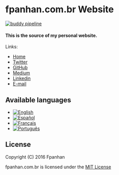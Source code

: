 # fpanhan.com.br Website #

[![buddy pipeline](https://app.buddy.works/fpanhan/fpanhan-github-io/pipelines/pipeline/29600/badge.svg?token=9265ade19ac3f05a7355c73b5dfbf1c63e5353aa5d187881e3ef2769e4994c8d "buddy pipeline")](https://app.buddy.works/fpanhan/fpanhan-github-io/pipelines/pipeline/29600)


#### This is the source of my personal website.

Links:

* [Home](https://fpanhan.com.br)
 * [Twitter](https://twitter.com/fpanhan)
 * [GitHub](https://github.com/fpanhan)
 * [Medium](https://medium.com/@fpanhan)
 * [Linkedin](https://www.linkedin.com/in/fpanhan)
 * [E-mail](mailto:fabricio.panhan@gmail.com)

## Available languages
* [![English](https://fpanhan.com.br/content/flags/en.png "English")](https://fpanhan.com.br/?l=en)
* [![Español](https://fpanhan.com.br/content/flags/es.png "Español")](https://fpanhan.com.br/?l=es)
* [![Français](https://fpanhan.com.br/content/flags/fr.png "Français")](https://fpanhan.com.br/?l=fr)
* [![Português](https://fpanhan.com.br/content/flags/pt-br.png "Português")](https://fpanhan.com.br/?l=pt-br)

## License

Copyright (C) 2016 Fpanhan

fpanhan.com.br is licensed under the [MIT License](http://www.opensource.org/licenses/mit-license.php)